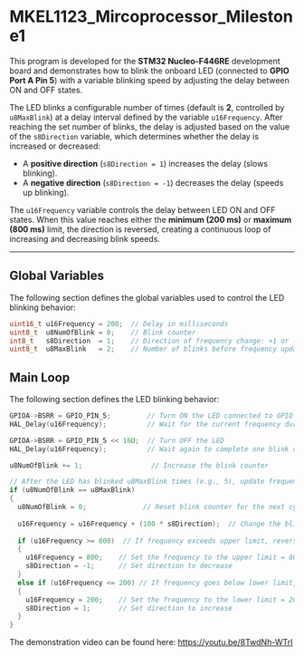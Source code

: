 # MKEL1123_Mircoprocessor_Milestone1

This program is developed for the **STM32 Nucleo-F446RE** development board and demonstrates how to blink the onboard LED (connected to **GPIO Port A Pin 5**) with a variable blinking speed by adjusting the delay between ON and OFF states.
  
The LED blinks a configurable number of times (default is **2**, controlled by `u8MaxBlink`) at a delay interval defined by the variable `u16Frequency`. After reaching the set number of blinks, the delay is adjusted based on the value of the `s8Direction` variable, which determines whether the delay is increased or decreased:

- A **positive direction** (`s8Direction = 1`) increases the delay (slows blinking).
- A **negative direction** (`s8Direction = -1`) decreases the delay (speeds up blinking).

The `u16Frequency` variable controls the delay between LED ON and OFF states. When this value reaches either the **minimum (200 ms)** or **maximum (800 ms)** limit, the direction is reversed, creating a continuous loop of increasing and decreasing blink speeds.

---

##  Global Variables

The following section defines the global variables used to control the LED blinking behavior:

```c
uint16_t u16Frequency = 200;  // Delay in milliseconds
uint8_t  u8NumOfBlink = 0;    // Blink counter
int8_t   s8Direction  = 1;    // Direction of frequency change: +1 or -1
uint8_t  u8MaxBlink   = 2;    // Number of blinks before frequency update
```
##  Main Loop 

The following section defines the LED blinking behavior:

```c
GPIOA->BSRR = GPIO_PIN_5;         // Turn ON the LED connected to GPIO Port APin 5  
HAL_Delay(u16Frequency);          // Wait for the current frequency duration  

GPIOA->BSRR = GPIO_PIN_5 << 16U;  // Turn OFF the LED  
HAL_Delay(u16Frequency);          // Wait again to complete one blink cycle  

u8NumOfBlink += 1;                 // Increase the blink counter  

// After the LED has blinked u8MaxBlink times (e.g., 5), update frequency  
if (u8NumOfBlink == u8MaxBlink)  
{  
  u8NumOfBlink = 0;              // Reset blink counter for the next cycle  
  
  u16Frequency = u16Frequency + (100 * s8Direction);  // Change the blinking frequency based on direction  
  
  if (u16Frequency >= 800)  // If frequency exceeds upper limit, reverse direction to start decreasing  
  {  
    u16Frequency = 800;    // Set the frequency to the upper limit = 800  
    s8Direction = -1;      // Set direction to decrease  
  }  
  else if (u16Frequency <= 200) // If frequency goes below lower limit, reverse direction to start increasing  
  {  
    u16Frequency = 200;    // Set the frequency to the lower limit = 200  
    s8Direction = 1;       // Set direction to increase  
  }  
}  
```

The demonstration video can be found here: https://youtu.be/8TwdNh-WTrI
